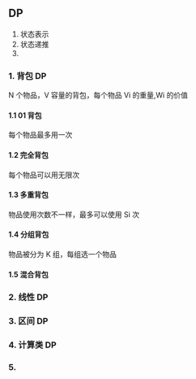## DP
1. 状态表示
2. 状态递推
3. 
### 1. 背包 DP
N 个物品，V 容量的背包，每个物品 Vi 的重量,Wi 的价值
#### 1.1 01 背包
每个物品最多用一次
#### 1.2 完全背包
每个物品可以用无限次
#### 1.3 多重背包
物品使用次数不一样，最多可以使用 Si 次
#### 1.4 分组背包
物品被分为 K 组，每组选一个物品
#### 1.5 混合背包
### 2. 线性 DP
### 3. 区间 DP
### 4. 计算类 DP
### 5. 